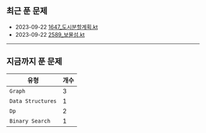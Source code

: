 
## 최근 푼 문제

- 2023-09-22 [1647_도시분할계획.kt](https://github.com/yangsooplus/Algorithm-Kotlin/commit/7e17c3f9f6ff0108686ede23c885f59e2ebf38b4)
- 2023-09-22 [2589_보물섬.kt](https://github.com/yangsooplus/Algorithm-Kotlin/commit/a42ec6a238a3caeafd5793a9cd3437e6d68256d4)
---
## 지금까지 푼 문제

|유형|개수|
|---|---|
|`Graph`|3|
|`Data Structures`|1|
|`Dp`|2|
|`Binary Search`|1|
